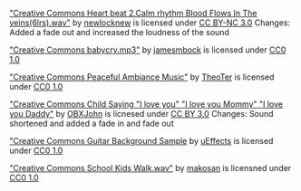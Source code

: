 ["Creative Commons Heart beat 2.Calm rhythm Blood Flows In The veins(6lrs).wav"](https://freesound.org/people/newlocknew/sounds/612642/) by [newlocknew](https://freesound.org/people/newlocknew/) is licensed under [CC BY-NC 3.0](https://creativecommons.org/licenses/by-nc/3.0/) Changes: Added a fade out and increased the loudness of the sound

["Creative Commons babycry.mp3"](https://freesound.org/people/jamesmbock/sounds/458646/) by [jamesmbock](https://freesound.org/people/jamesmbock/) is licensed under [CC0 1.0](https://creativecommons.org/publicdomain/zero/1.0/)

["Creative Commons Peaceful Ambiance Music"](https://freesound.org/people/TheoTer/sounds/510948/) by [TheoTer](https://freesound.org/people/TheoTer/) is licensed under [CC0 1.0](https://creativecommons.org/publicdomain/zero/1.0/)

["Creative Commons Child Saying "I love you" "I love you Mommy" "I love you Daddy"](https://freesound.org/people/OBXJohn/sounds/365638/) by [OBXJohn](https://freesound.org/people/OBXJohn/) is licnesed under [CC BY 3.0](https://creativecommons.org/licenses/by/3.0/) Changes: Sound shortened and added a fade in and fade out

["Creative Commons Guitar Background Sample](https://freesound.org/people/uEffects/sounds/327575/) by [uEffects](https://freesound.org/people/uEffects/) is licensed under [CC0 1.0](https://creativecommons.org/publicdomain/zero/1.0/) 

["Creative Commons School Kids Walk.wav"](https://freesound.org/people/makosan/sounds/34716/) by [makosan](https://freesound.org/people/makosan/) is licensned under [CC0 1.0](https://creativecommons.org/publicdomain/zero/1.0/)


